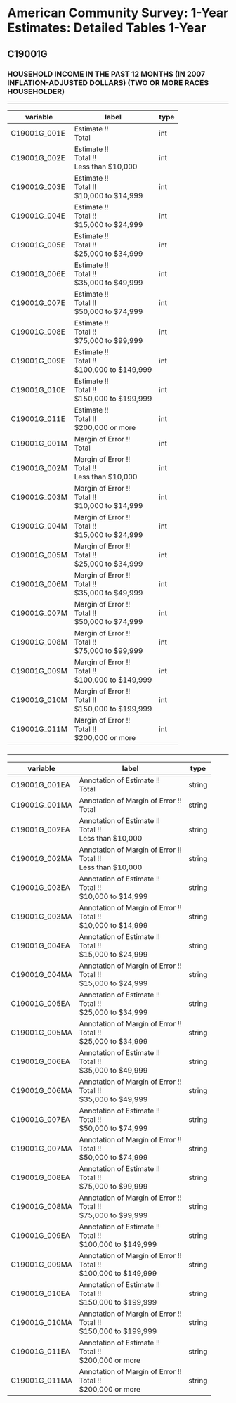 # American Community Survey: 1-Year Estimates: Detailed Tables 1-Year

## C19001G

### HOUSEHOLD INCOME IN THE PAST 12 MONTHS (IN 2007 INFLATION-ADJUSTED DOLLARS) (TWO OR MORE RACES HOUSEHOLDER)

___

| variable | label | type |
| ----- | ----- | ----- |
| C19001G_001E | Estimate !!<br>Total | int |
| C19001G_002E | Estimate !!<br>Total !!<br>Less than $10,000 | int |
| C19001G_003E | Estimate !!<br>Total !!<br>$10,000 to $14,999 | int |
| C19001G_004E | Estimate !!<br>Total !!<br>$15,000 to $24,999 | int |
| C19001G_005E | Estimate !!<br>Total !!<br>$25,000 to $34,999 | int |
| C19001G_006E | Estimate !!<br>Total !!<br>$35,000 to $49,999 | int |
| C19001G_007E | Estimate !!<br>Total !!<br>$50,000 to $74,999 | int |
| C19001G_008E | Estimate !!<br>Total !!<br>$75,000 to $99,999 | int |
| C19001G_009E | Estimate !!<br>Total !!<br>$100,000 to $149,999 | int |
| C19001G_010E | Estimate !!<br>Total !!<br>$150,000 to $199,999 | int |
| C19001G_011E | Estimate !!<br>Total !!<br>$200,000 or more | int |
| C19001G_001M | Margin of Error !!<br>Total | int |
| C19001G_002M | Margin of Error !!<br>Total !!<br>Less than $10,000 | int |
| C19001G_003M | Margin of Error !!<br>Total !!<br>$10,000 to $14,999 | int |
| C19001G_004M | Margin of Error !!<br>Total !!<br>$15,000 to $24,999 | int |
| C19001G_005M | Margin of Error !!<br>Total !!<br>$25,000 to $34,999 | int |
| C19001G_006M | Margin of Error !!<br>Total !!<br>$35,000 to $49,999 | int |
| C19001G_007M | Margin of Error !!<br>Total !!<br>$50,000 to $74,999 | int |
| C19001G_008M | Margin of Error !!<br>Total !!<br>$75,000 to $99,999 | int |
| C19001G_009M | Margin of Error !!<br>Total !!<br>$100,000 to $149,999 | int |
| C19001G_010M | Margin of Error !!<br>Total !!<br>$150,000 to $199,999 | int |
| C19001G_011M | Margin of Error !!<br>Total !!<br>$200,000 or more | int |
### 

___

| variable | label | type |
| ----- | ----- | ----- |
| C19001G_001EA | Annotation of Estimate !!<br>Total | string |
| C19001G_001MA | Annotation of Margin of Error !!<br>Total | string |
| C19001G_002EA | Annotation of Estimate !!<br>Total !!<br>Less than $10,000 | string |
| C19001G_002MA | Annotation of Margin of Error !!<br>Total !!<br>Less than $10,000 | string |
| C19001G_003EA | Annotation of Estimate !!<br>Total !!<br>$10,000 to $14,999 | string |
| C19001G_003MA | Annotation of Margin of Error !!<br>Total !!<br>$10,000 to $14,999 | string |
| C19001G_004EA | Annotation of Estimate !!<br>Total !!<br>$15,000 to $24,999 | string |
| C19001G_004MA | Annotation of Margin of Error !!<br>Total !!<br>$15,000 to $24,999 | string |
| C19001G_005EA | Annotation of Estimate !!<br>Total !!<br>$25,000 to $34,999 | string |
| C19001G_005MA | Annotation of Margin of Error !!<br>Total !!<br>$25,000 to $34,999 | string |
| C19001G_006EA | Annotation of Estimate !!<br>Total !!<br>$35,000 to $49,999 | string |
| C19001G_006MA | Annotation of Margin of Error !!<br>Total !!<br>$35,000 to $49,999 | string |
| C19001G_007EA | Annotation of Estimate !!<br>Total !!<br>$50,000 to $74,999 | string |
| C19001G_007MA | Annotation of Margin of Error !!<br>Total !!<br>$50,000 to $74,999 | string |
| C19001G_008EA | Annotation of Estimate !!<br>Total !!<br>$75,000 to $99,999 | string |
| C19001G_008MA | Annotation of Margin of Error !!<br>Total !!<br>$75,000 to $99,999 | string |
| C19001G_009EA | Annotation of Estimate !!<br>Total !!<br>$100,000 to $149,999 | string |
| C19001G_009MA | Annotation of Margin of Error !!<br>Total !!<br>$100,000 to $149,999 | string |
| C19001G_010EA | Annotation of Estimate !!<br>Total !!<br>$150,000 to $199,999 | string |
| C19001G_010MA | Annotation of Margin of Error !!<br>Total !!<br>$150,000 to $199,999 | string |
| C19001G_011EA | Annotation of Estimate !!<br>Total !!<br>$200,000 or more | string |
| C19001G_011MA | Annotation of Margin of Error !!<br>Total !!<br>$200,000 or more | string |

